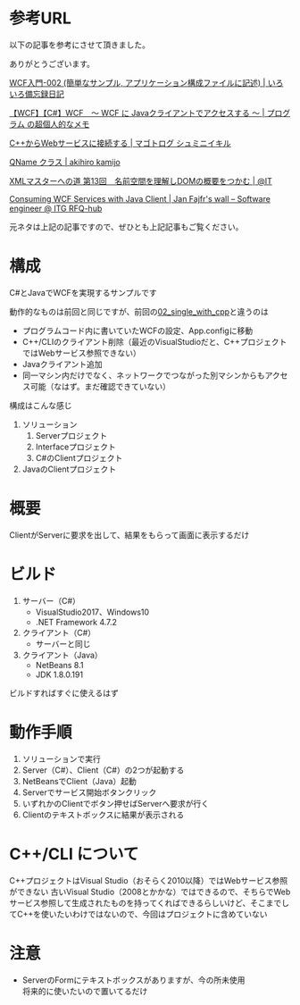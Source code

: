# 参考URL

以下の記事を参考にさせて頂きました。

ありがとうございます。

[WCF入門-002 (簡単なサンプル, アプリケーション構成ファイルに記述) | いろいろ備忘録日記](https://devlights.hatenablog.com/entry/20111020/p2)

[【WCF】【C#】WCF　～ WCF に Javaクライアントでアクセスする ～ | プログラム の超個人的なメモ](https://dk521123.hatenablog.com/entry/37962361)

[C++からWebサービスに接続する | マゴトログ シュミニイキル](https://blog.janjan.net/2015/11/04/c-using-webservice/)

[QName クラス | akihiro kamijo](http://cuaoar.jp/2006/03/name-localname.html)

[XMLマスターへの道 第13回　名前空間を理解しDOMの概要をつかむ | @IT](https://www.atmarkit.co.jp/fxml/rensai2/xmlmaster13/master13.html)

[Consuming WCF Services with Java Client | Jan Fajfr's wall – Software engineer @ ITG RFQ-hub](http://www.hoonzis.com/consuming-wcf-services-with-java-client/)


元ネタは上記の記事ですので、ぜひとも上記記事もご覧ください。


# 構成
C#とJavaでWCFを実現するサンプルです

動作的なものは前回と同じですが、前回の[02_single_with_cpp](https://github.com/gabekore/CSharp/tree/master/WCF/02_single_with_cpp)と違うのは
- プログラムコード内に書いていたWCFの設定、App.configに移動
- C++/CLIのクライアント削除（最近のVisualStudioだと、C++プロジェクトではWebサービス参照できない）
- Javaクライアント追加
- 同一マシン内だけでなく、ネットワークでつながった別マシンからもアクセス可能（なはず。まだ確認できていない）


構成はこんな感じ

1. ソリューション
   1. Serverプロジェクト
   1. Interfaceプロジェクト
   1. C#のClientプロジェクト
1. JavaのClientプロジェクト


# 概要
ClientがServerに要求を出して、結果をもらって画面に表示するだけ

# ビルド
1. サーバー（C#）
   - VisualStudio2017、Windows10
   - .NET Framework 4.7.2
2. クライアント（C#）
   - サーバーと同じ
3. クライアント（Java）
   - NetBeans 8.1
   - JDK 1.8.0.191

ビルドすればすぐに使えるはず


# 動作手順
1. ソリューションで実行
1. Server（C#）、Client（C#）の2つが起動する
1. NetBeansでClient（Java）起動
1. Serverでサービス開始ボタンクリック
1. いずれかのClientでボタン押せばServerへ要求が行く
1. Clientのテキストボックスに結果が表示される


# C++/CLI について
C++プロジェクトはVisual Studio（おそらく2010以降）ではWebサービス参照ができない
古いVisual Studio（2008とかかな）ではできるので、そちらでWebサービス参照して生成されたものを持ってくればできるらしいけど、そこまでしてC++を使いたいわけではないので、今回はプロジェクトに含めていない


# 注意
- ServerのFormにテキストボックスがありますが、今の所未使用  
将来的に使いたいので置いてるだけ

